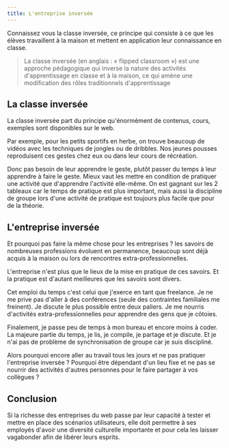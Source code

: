 ```yaml
---
title: L'entreprise inversée
---
```


Connaissez vous la classe inversée, ce principe qui consiste à ce que les élèves travaillent à la maison et mettent en application leur connaissance en classe.

> La classe inversée (en anglais : « flipped classroom ») est une approche pédagogique qui inverse la nature des activités d'apprentissage en classe et à la maison, ce qui amène une modification des rôles traditionnels d'apprentissage

## La classe inversée

La classe inversée part du principe qu'énormément de contenus, cours, exemples sont disponibles sur le web. 

Par exemple, pour les petits sportifs en herbe, on trouve beaucoup de vidéos avec les techniques de jongles ou de dribbles. Nos jeunes pousses reproduisent ces gestes chez eux ou dans leur cours de récréation.

Donc pas besoin de leur apprendre le geste, plutôt passer du temps à leur apprendre à faire le geste. Mieux vaut les mettre en condition de pratiquer une activité que d'apprendre l'activité elle-même. On est gagnant sur les 2 tableaux car le temps de pratique est plus important, mais aussi la discipline de groupe lors d'une activité de pratique est toujours plus facile que pour de la théorie.

## L'entreprise inversée

Et pourquoi pas faire la même chose pour les entreprises ? les savoirs de nombreuses professions évoluent en permanence, beaucoup sont déjà acquis à la maison ou lors de rencontres extra-professionnelles.

L'entreprise n'est plus que le lieux de la mise en pratique de ces savoirs. Et la pratique est d'autant meilleures que les savoirs sont divers.

Cet emploi du temps c'est celui que j'exerce en tant que freelance. Je ne me prive pas d'aller à des conférences (seule des contraintes familiales me freinent). Je discute le plus possible entre deux paliers. Je me nourris d'activités extra-professionnelles pour apprendre des gens que je côtoies.

Finalement, je passe peu de temps à mon bureau et encore moins à coder. La majeure partie du temps, je lis, je compile, je partage et je discute. Et je n'ai pas de problème de synchronisation de groupe car je suis discipliné.

Alors pourquoi encore aller au travail tous les jours et ne pas pratiquer l'entreprise inversée ? Pourquoi être dépendant d'un lieu fixe et ne pas se nourrir des activités d'autres personnes pour le faire partager à vos collègues ?

## Conclusion

Si la richesse des entreprises du web passe par leur capacité à tester et mettre en place des scénarios utilisateurs, elle doit permettre à ses employés d'avoir une diversité culturelle importante et pour cela les laisser vagabonder afin de libérer leurs esprits.
